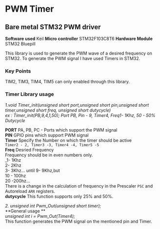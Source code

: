 # PWM Timer
## Bare metal STM32 PWM driver

**Software used** Keil
**Micro controller** STM32F103C8T6
**Hardware Module** STM32 Bluepill


This library is used to generate the PWM wave of a desired frequency on STM32.
To generate the PWM signal I have used Timers in STM32.

### Key Points
TIM2, TIM3, TIM4, TIM5 can only enabled through this library.

### Timer Library usage

_1.void Timer_init(unsigned short port,unsigned short pin,unsigned short timer,unsigned short freq, unsigned short dutycycle)_  
_ex : Timer_init(PB,9,4,1,50); Port PB, Pin - 9, Timer4, Freq1- 1Khz, 50 - 50% Dutycycle_

**PORT** PA, PB, PC - Ports which support the PWM signal  
**PIN** GPIO pins which support PWM signal  
**Timer** Specify the Number on which the timer should be active  
`Timer2 - 2, Timer3 -3, Timer4 -4, Timer5 -5`  
**Freq** Desried Frequency  
Frequency should be in even numbers only.  
_1- 1Khz  
2- 2Khz  
3- 3Khz... until 9- 9Khz,but  
10 - 100hz  
20 -200hz...  
There is a change in the calculation of frequency in the Prescaler `PSC` and Autoreload `ARR` registers.  
**dutycycle** This function supports only 25% and 50%.  

_2. unsigned int Pwm_Out(unsigned short timer);_  
**General usage **  
_unsigned int i = Pwm_Out(Timer4);_  
This function generates the PWM signal on the mentioned pin and Timer.












